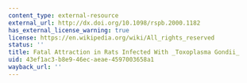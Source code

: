 ```yaml
---
content_type: external-resource
external_url: http://dx.doi.org/10.1098/rspb.2000.1182
has_external_license_warning: true
license: https://en.wikipedia.org/wiki/All_rights_reserved
status: ''
title: Fatal Attraction in Rats Infected With _Toxoplasma Gondii_
uid: 43ef1ac3-b8e9-46ec-aeae-4597003658a1
wayback_url: ''
---
```

